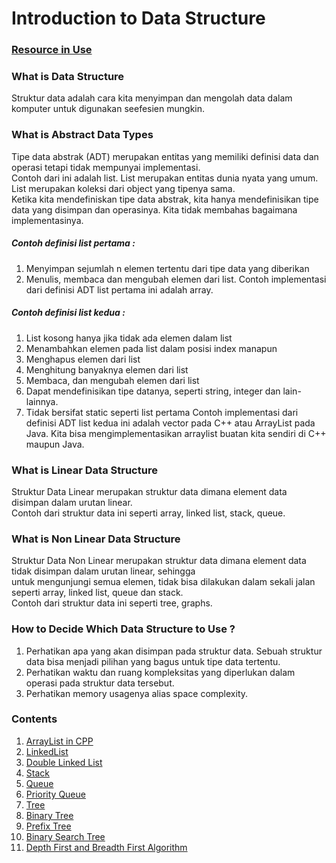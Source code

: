 # Introduction to Data Structure
### [Resource in Use](https://www.youtube.com/watch?v=B31LgI4Y4DQ)

### What is Data Structure
Struktur data adalah cara kita menyimpan dan mengolah data dalam komputer untuk digunakan seefesien mungkin.     
### What is Abstract Data Types
Tipe data abstrak (ADT) merupakan entitas yang memiliki definisi data dan operasi tetapi tidak mempunyai implementasi.   
Contoh dari ini adalah list. List merupakan entitas dunia nyata yang umum. List merupakan koleksi dari object yang tipenya sama.       
Ketika kita mendefiniskan tipe data abstrak, kita hanya mendefinisikan tipe data yang disimpan dan operasinya. Kita tidak membahas bagaimana implementasinya.     
##### Contoh definisi list pertama :        
1. Menyimpan sejumlah n elemen tertentu dari tipe data yang diberikan
2. Menulis, membaca dan mengubah elemen dari list.
Contoh implementasi dari definisi ADT list pertama ini adalah array.        
##### Contoh definisi list kedua : 
1. List kosong hanya jika tidak ada elemen dalam list
2. Menambahkan elemen pada list dalam posisi index manapun   
3. Menghapus elemen dari list
4. Menghitung banyaknya elemen dari list
5. Membaca, dan mengubah elemen dari list
6. Dapat mendefinisikan tipe datanya, seperti string, integer dan lain-lainnya.
7. Tidak bersifat static seperti list pertama
Contoh implementasi dari definisi ADT list kedua ini adalah vector pada C++ atau ArrayList pada Java.
Kita bisa mengimplementasikan arraylist buatan kita sendiri di C++ maupun Java.    

### What is Linear Data Structure
Struktur Data Linear merupakan struktur data dimana element data disimpan dalam urutan linear.   
Contoh dari struktur data ini seperti array, linked list, stack, queue.

### What is Non Linear Data Structure
Struktur Data Non Linear merupakan struktur data dimana element data tidak disimpan dalam urutan linear, sehingga    
untuk mengunjungi semua elemen, tidak bisa dilakukan dalam sekali jalan seperti array, linked list, queue dan stack.    
Contoh dari struktur data ini seperti tree, graphs.

### How to Decide Which Data Structure to Use ?
1. Perhatikan apa yang akan disimpan pada struktur data. Sebuah struktur data bisa menjadi pilihan yang bagus untuk tipe  data tertentu.    
2. Perhatikan waktu dan ruang kompleksitas yang diperlukan dalam operasi pada struktur data tersebut.   
3. Perhatikan memory usagenya alias space complexity.

### Contents 
1. [ArrayList in CPP](./ArrayList.cpp)        
2. [LinkedList](./LinkedList.cpp)          
3. [Double Linked List](./DoubleLinkedList.cpp)
4. [Stack](./Stack.cpp)
5. [Queue](./Queue.cpp)
6. [Priority Queue](./PriorityQueue.cpp)
7. [Tree](./Tree.cpp)
8. [Binary Tree](./BinaryTree.cpp)
9. [Prefix Tree](./Trie.cpp)
10. [Binary Search Tree](./BinarySearchTree.cpp)
11. [Depth First and Breadth First Algorithm](./Algorithm.cpp)

